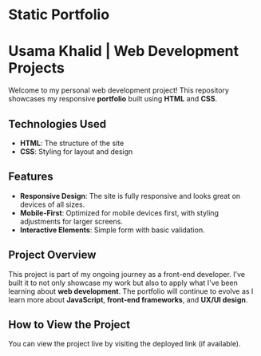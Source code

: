 # Static Portfolio
# Usama Khalid | Web Development Projects

Welcome to my personal web development project! This repository showcases my responsive **portfolio** built using **HTML** and **CSS**.

## Technologies Used
- **HTML**: The structure of the site
- **CSS**: Styling for layout and design

## Features
- **Responsive Design**: The site is fully responsive and looks great on devices of all sizes.
- **Mobile-First**: Optimized for mobile devices first, with styling adjustments for larger screens.
- **Interactive Elements**: Simple form with basic validation.

## Project Overview
This project is part of my ongoing journey as a front-end developer. I’ve built it to not only showcase my work but also to apply what I've been learning about **web development**. The portfolio will continue to evolve as I learn more about **JavaScript**, **front-end frameworks**, and **UX/UI design**.

## How to View the Project
You can view the project live by visiting the deployed link (if available).
